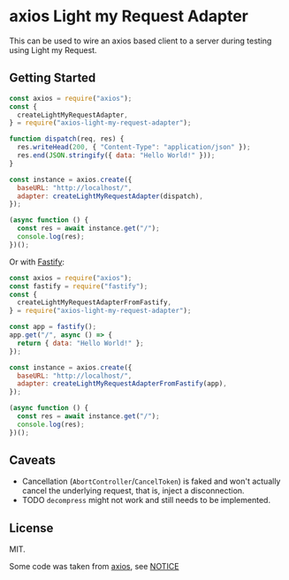 # axios Light my Request Adapter

This can be used to wire an axios based client to a server during testing using Light my Request.

## Getting Started

```js
const axios = require("axios");
const {
  createLightMyRequestAdapter,
} = require("axios-light-my-request-adapter");

function dispatch(req, res) {
  res.writeHead(200, { "Content-Type": "application/json" });
  res.end(JSON.stringify({ data: "Hello World!" }));
}

const instance = axios.create({
  baseURL: "http://localhost/",
  adapter: createLightMyRequestAdapter(dispatch),
});

(async function () {
  const res = await instance.get("/");
  console.log(res);
})();
```

Or with [Fastify](https://www.fastify.io/):

```js
const axios = require("axios");
const fastify = require("fastify");
const {
  createLightMyRequestAdapterFromFastify,
} = require("axios-light-my-request-adapter");

const app = fastify();
app.get("/", async () => {
  return { data: "Hello World!" };
});

const instance = axios.create({
  baseURL: "http://localhost/",
  adapter: createLightMyRequestAdapterFromFastify(app),
});

(async function () {
  const res = await instance.get("/");
  console.log(res);
})();
```

## Caveats

- Cancellation (`AbortController`/`CancelToken`) is faked and won't actually cancel the underlying
  request, that is, inject a disconnection.
- TODO `decompress` might not work and still needs to be implemented.

## License

MIT.

Some code was taken from [axios](https://github.com/axios/axios), see [NOTICE](NOTICE)
